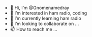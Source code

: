 - 👋 Hi, I’m @Gnomenamedray
- 👀 I’m interested in ham radio, coding
- 🌱 I’m currently learning ham radio
- 💞️ I’m looking to collaborate on ...
- 📫 How to reach me ...

<!---
Gnomenamedray/Gnomenamedray is a ✨ special ✨ repository because its `README.md` (this file) appears on your GitHub profile.
You can click the Preview link to take a look at your changes.
--->
